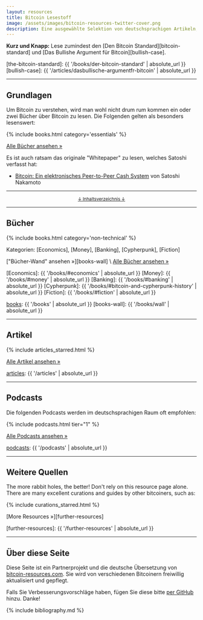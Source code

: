 ```yaml
---
layout: resources
title: Bitcoin Lesestoff
image: /assets/images/bitcoin-resources-twitter-cover.png
description: Eine ausgewählte Selektion von deutschsprachigen Artikeln, Büchern, Podcasts, und mehr!
---
```


**Kurz und Knapp:** Lese zumindest den [Den Bitcoin Standard][bitcoin-standard]
und [Das Bullishe Argument für Bitcoin][bullish-case].

[the-bitcoin-standard]: {{ '/books/der-bitcoin-standard' | absolute_url }}
[bullish-case]: {{ '/articles/dasbullische-argumentfr-bitcoin' | absolute_url }}

---

## Grundlagen

Um Bitcoin zu verstehen, wird man wohl nicht drum rum kommen ein oder zwei
Bücher über Bitcoin zu lesen. Die Folgenden gelten als besonders lesenswert:

{% include books.html category='essentials' %}

[Alle Bücher ansehen »][books]

Es ist auch ratsam das originale "Whitepaper" zu lesen, welches Satoshi verfasst
hat:

- [Bitcoin: Ein elektronisches Peer-to-Peer Cash System][bitcoin-whitepaper-de] von Satoshi Nakamoto

[bitcoin-whitepaper-de]: https://bitcoin.org/files/bitcoin-paper/bitcoin_de.pdf

---

<center>
  <p><small><a href="#toc">↓ Inhaltsverzeichnis ↓</a></small></p>
</center>

[toc]: #toc
[essentials]: #essentials
[books]: #books
[articles]: #articles
[podcasts]: #podcasts
[episodes]: #podcast-episodes
[wikis-and-guides]: #wikis-and-guides
[other]: #further-resources

---

## Bücher

{% include books.html category='non-technical' %}

Kategorien: [Economics], [Money], [Banking], [Cypherpunk], [Fiction]

["Bücher-Wand" ansehen »][books-wall] \\
[Alle Bücher ansehen »][books]

[Economics]: {{ '/books/#economics' | absolute_url }}
[Money]: {{ '/books/#money' | absolute_url }}
[Banking]: {{ '/books/#banking' | absolute_url }}
[Cypherpunk]: {{ '/books/#bitcoin-and-cypherpunk-history' | absolute_url }}
[Fiction]: {{ '/books/#fiction' | absolute_url }}

[books]: {{ '/books' | absolute_url }}
[books-wall]: {{ '/books/wall' | absolute_url }}

---

## Artikel

{% include articles_starred.html %}

[Alle Artikel ansehen »][articles]

[articles]: {{ '/articles' | absolute_url }}

---

## Podcasts

Die folgenden Podcasts werden im deutschsprachigen Raum oft empfohlen:

{% include podcasts.html tier="1" %}

[Alle Podcasts ansehen »][podcasts]

[podcasts]: {{ '/podcasts' | absolute_url }}

---

## Weitere Quellen

The more rabbit holes, the better! Don't rely on this resource page alone. There
are many excellent curations and guides by other bitcoiners, such as:

{% include curations_starred.html %}

[More Resources »][further-resources]

[further-resources]: {{ '/further-resources' | absolute_url }}

---

## Über diese Seite

Diese Seite ist ein Partnerprojekt und die deutsche Übersetzung von
[bitcoin-resources.com](https://bitcoin-resources.com/).
Sie wird von verschiedenen Bitcoinern freiwillig aktualisiert und gepflegt.

Falls Sie Verbesserungsvorschläge haben, fügen Sie diese bitte [per
GitHub](https://github.com/bitcoin-resources-de/bitcoin-resources-de.github.io/issues)
hinzu. Danke!


{% include bibliography.md %}
